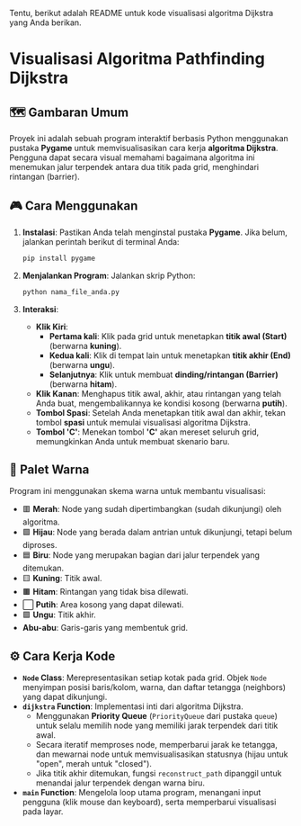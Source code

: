 Tentu, berikut adalah README untuk kode visualisasi algoritma Dijkstra yang Anda berikan.

# Visualisasi Algoritma Pathfinding Dijkstra

## 🗺️ Gambaran Umum

Proyek ini adalah sebuah program interaktif berbasis Python menggunakan pustaka **Pygame** untuk memvisualisasikan cara kerja **algoritma Dijkstra**. Pengguna dapat secara visual memahami bagaimana algoritma ini menemukan jalur terpendek antara dua titik pada grid, menghindari rintangan (barrier).

## 🎮 Cara Menggunakan

1.  **Instalasi**: Pastikan Anda telah menginstal pustaka **Pygame**. Jika belum, jalankan perintah berikut di terminal Anda:

    ```bash
    pip install pygame
    ```

2.  **Menjalankan Program**: Jalankan skrip Python:

    ```bash
    python nama_file_anda.py
    ```

3.  **Interaksi**:

      - **Klik Kiri**:
          - **Pertama kali**: Klik pada grid untuk menetapkan **titik awal (Start)** (berwarna **kuning**).
          - **Kedua kali**: Klik di tempat lain untuk menetapkan **titik akhir (End)** (berwarna **ungu**).
          - **Selanjutnya**: Klik untuk membuat **dinding/rintangan (Barrier)** (berwarna **hitam**).
      - **Klik Kanan**: Menghapus titik awal, akhir, atau rintangan yang telah Anda buat, mengembalikannya ke kondisi kosong (berwarna **putih**).
      - **Tombol Spasi**: Setelah Anda menetapkan titik awal dan akhir, tekan tombol **spasi** untuk memulai visualisasi algoritma Dijkstra.
      - **Tombol 'C'**: Menekan tombol **'C'** akan mereset seluruh grid, memungkinkan Anda untuk membuat skenario baru.

## 🎨 Palet Warna

Program ini menggunakan skema warna untuk membantu visualisasi:

  - 🟥 **Merah**: Node yang sudah dipertimbangkan (sudah dikunjungi) oleh algoritma.
  - 🟩 **Hijau**: Node yang berada dalam antrian untuk dikunjungi, tetapi belum diproses.
  - 🟦 **Biru**: Node yang merupakan bagian dari jalur terpendek yang ditemukan.
  - 🟨 **Kuning**: Titik awal.
  - 🟫 **Hitam**: Rintangan yang tidak bisa dilewati.
  - ⬜ **Putih**: Area kosong yang dapat dilewati.
  - 🟪 **Ungu**: Titik akhir.
  - **Abu-abu**: Garis-garis yang membentuk grid.

## ⚙️ Cara Kerja Kode

  - **`Node` Class**: Merepresentasikan setiap kotak pada grid. Objek `Node` menyimpan posisi baris/kolom, warna, dan daftar tetangga (neighbors) yang dapat dikunjungi.
  - **`dijkstra` Function**: Implementasi inti dari algoritma Dijkstra.
      - Menggunakan **Priority Queue** (`PriorityQueue` dari pustaka `queue`) untuk selalu memilih node yang memiliki jarak terpendek dari titik awal.
      - Secara iteratif memproses node, memperbarui jarak ke tetangga, dan mewarnai node untuk memvisualisasikan statusnya (hijau untuk "open", merah untuk "closed").
      - Jika titik akhir ditemukan, fungsi `reconstruct_path` dipanggil untuk menandai jalur terpendek dengan warna biru.
  - **`main` Function**: Mengelola loop utama program, menangani input pengguna (klik mouse dan keyboard), serta memperbarui visualisasi pada layar.
